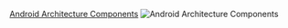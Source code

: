 [Android Architecture Components](https://developer.android.com/topic/libraries/architecture)
![Android Architecture Components](https://pbs.twimg.com/media/Du4jXPSWwAESljO.jpg)
